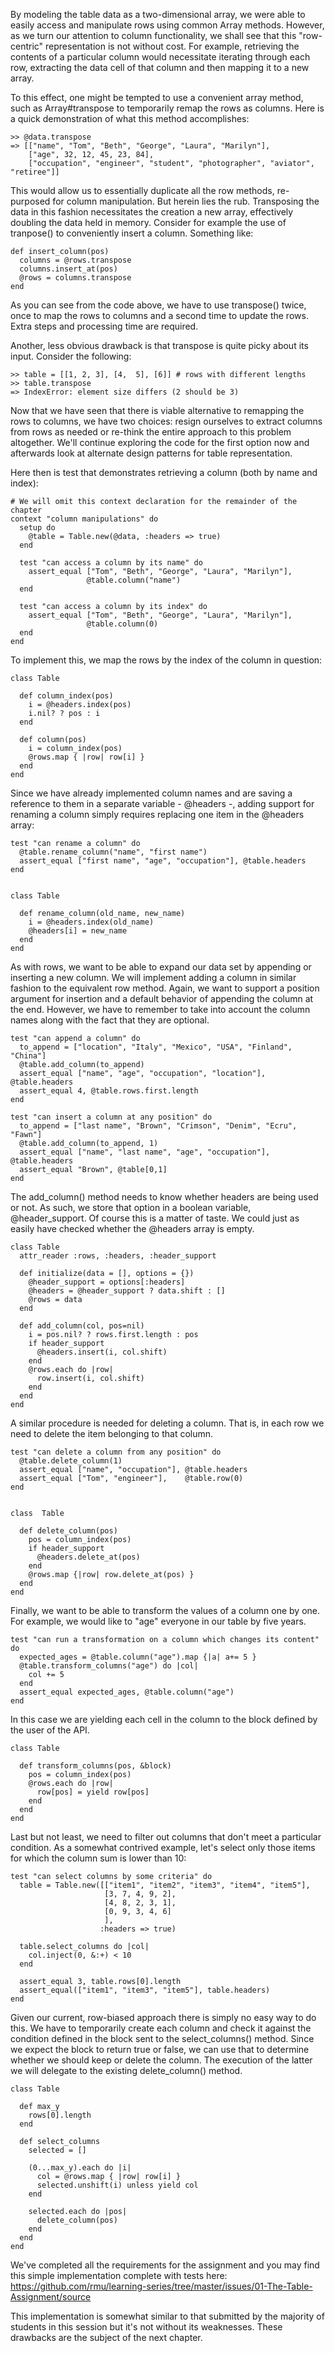 
By modeling the table data as a two-dimensional array, we were able to easily access and manipulate rows using common Array methods. However, as we turn our attention to column functionality, we shall see that this "row-centric" representation is not without cost. For example, retrieving the contents of a particular column would necessitate iterating through each row, extracting the data cell of that column and then mapping it to a new array. 

To this effect, one might be tempted to use a convenient array method, such as Array#transpose to temporarily remap the rows as columns. Here is a quick demonstration of what this method accomplishes:

    >> @data.transpose
    => [["name", "Tom", "Beth", "George", "Laura", "Marilyn"],
        ["age", 32, 12, 45, 23, 84],
        ["occupation", "engineer", "student", "photographer", "aviator", "retiree"]]
      
This would allow us to essentially duplicate all the row methods, re-purposed for column manipulation. But herein lies the rub. Transposing the data in this fashion necessitates the creation a new array, effectively doubling the data held in memory. Consider for example the use of tranpose() to conveniently insert a column. Something like:

    def insert_column(pos)
      columns = @rows.transpose
      columns.insert_at(pos)
      @rows = columns.transpose
    end

As you can see from the code above, we have to use transpose() twice, once to map the rows to columns and a second time to update the rows. Extra steps and processing time are required.

Another, less obvious drawback is that transpose is quite picky about its input. Consider the following:

    >> table = [[1, 2, 3], [4,  5], [6]] # rows with different lengths 
    >> table.transpose
    => IndexError: element size differs (2 should be 3)

Now that we have seen that there is viable alternative to remapping the rows to columns, we have two choices: resign ourselves to extract columns from rows as needed or re-think the entire approach to this problem altogether. We'll continue exploring the code for the first option now and afterwards look at alternate design patterns for table representation.

Here then is test that demonstrates retrieving a column (both by name and index):

    # We will omit this context declaration for the remainder of the chapter
    context "column manipulations" do
      setup do
        @table = Table.new(@data, :headers => true)
      end
    
      test "can access a column by its name" do
        assert_equal ["Tom", "Beth", "George", "Laura", "Marilyn"],
                     @table.column("name")
      end
    
      test "can access a column by its index" do
        assert_equal ["Tom", "Beth", "George", "Laura", "Marilyn"],
                     @table.column(0)
      end
    end

To implement this, we map the rows by the index of the column in question:

    class Table
    
      def column_index(pos)
        i = @headers.index(pos)
        i.nil? ? pos : i
      end
  
      def column(pos)
        i = column_index(pos)
        @rows.map { |row| row[i] }
      end
    end 
 
Since we have already implemented column names and are saving a reference to them in a separate variable - @headers -, adding support for renaming a column simply requires replacing one item in the @headers array:
 
    test "can rename a column" do
      @table.rename_column("name", "first name")
      assert_equal ["first name", "age", "occupation"], @table.headers
    end

    
    class Table

      def rename_column(old_name, new_name)
        i = @headers.index(old_name)
        @headers[i] = new_name
      end
    end
 
As with rows, we want to be able to expand our data set by appending or inserting a new column. We will implement adding a column in similar fashion to the equivalent row method. Again, we want to support a position argument for insertion and a default behavior of appending the column at the end. However, we have to remember to take into account the column names along with the fact that they are optional.
 
    test "can append a column" do
      to_append = ["location", "Italy", "Mexico", "USA", "Finland", "China"]
      @table.add_column(to_append)
      assert_equal ["name", "age", "occupation", "location"], @table.headers
      assert_equal 4, @table.rows.first.length
    end
    
    test "can insert a column at any position" do
      to_append = ["last name", "Brown", "Crimson", "Denim", "Ecru", "Fawn"]
      @table.add_column(to_append, 1)
      assert_equal ["name", "last name", "age", "occupation"], @table.headers
      assert_equal "Brown", @table[0,1]
    end
    
The add\_column() method needs to know whether headers are being used or not. As such, we store that option in a boolean variable, @header_support. Of course this is a matter of taste. We could just as easily have checked whether the @headers array is empty.
    
    class Table
      attr_reader :rows, :headers, :header_support
      
      def initialize(data = [], options = {})
        @header_support = options[:headers]
        @headers = @header_support ? data.shift : []
        @rows = data
      end

      def add_column(col, pos=nil)
        i = pos.nil? ? rows.first.length : pos
        if header_support
          @headers.insert(i, col.shift)
        end
        @rows.each do |row|
          row.insert(i, col.shift)
        end
      end
    end


A similar procedure is needed for deleting a column. That is, in each row we need to delete the item belonging to that column.

    test "can delete a column from any position" do
      @table.delete_column(1)
      assert_equal ["name", "occupation"], @table.headers
      assert_equal ["Tom", "engineer"],    @table.row(0)
    end


    class  Table

      def delete_column(pos)
        pos = column_index(pos)
        if header_support
          @headers.delete_at(pos)
        end
        @rows.map {|row| row.delete_at(pos) }
      end
    end

Finally, we want to be able to transform the values of a column one by one. For example, we would like to "age" everyone in our table by five years.

    test "can run a transformation on a column which changes its content" do
      expected_ages = @table.column("age").map {|a| a+= 5 }
      @table.transform_columns("age") do |col|
        col += 5
      end
      assert_equal expected_ages, @table.column("age")
    end
 
In this case we are yielding each cell in the column to the block defined by the user of the API.
    
    class Table
  
      def transform_columns(pos, &block)
        pos = column_index(pos)
        @rows.each do |row|
          row[pos] = yield row[pos]
        end
      end
    end

Last but not least, we need to filter out columns that don't meet a particular condition. As a somewhat contrived example, let's select only those items for which the column sum is lower than 10:

    test "can select columns by some criteria" do
      table = Table.new([["item1", "item2", "item3", "item4", "item5"],
                         [3, 7, 4, 9, 2],
                         [4, 8, 2, 3, 1],
                         [0, 9, 3, 4, 6]
                         ],
                        :headers => true)
    
      table.select_columns do |col|
        col.inject(0, &:+) < 10
      end
    
      assert_equal 3, table.rows[0].length
      assert_equal(["item1", "item3", "item5"], table.headers)
    end
  
Given our current, row-biased approach there is simply no easy way to do this. We have to temporarily create each column and check it against the condition defined in the block sent to the select\_columns() method. Since we expect the block to return true or false, we can use that to determine whether we should keep or delete the column. The execution of the latter we will delegate to the existing delete_column() method.
    
    class Table

      def max_y
        rows[0].length
      end

      def select_columns
        selected = []

        (0...max_y).each do |i|
          col = @rows.map { |row| row[i] }
          selected.unshift(i) unless yield col
        end

        selected.each do |pos|
          delete_column(pos)
        end
      end
    end

We've completed all the requirements for the assignment and you may find this simple implementation complete with tests here: https://github.com/rmu/learning-series/tree/master/issues/01-The-Table-Assignment/source

This implementation is somewhat similar to that submitted by the majority of students in this session but it's not without its weaknesses. These drawbacks are the subject of the next chapter.
